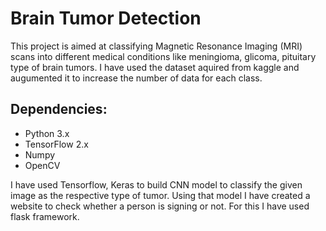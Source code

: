 # Brain Tumor Detection


This project is aimed at classifying Magnetic Resonance Imaging (MRI) scans into different medical conditions like meningioma, glicoma, pituitary type of brain tumors.
I have used the dataset aquired from kaggle and augumented it to increase the number of data for each class.

## Dependencies:
  * Python 3.x
  * TensorFlow 2.x
  * Numpy
  * OpenCV

I have used Tensorflow, Keras to build CNN model to classify the given image as the respective type of tumor.
Using that model I have created a website to check whether a person is signing or not.
For this I have used flask framework.
